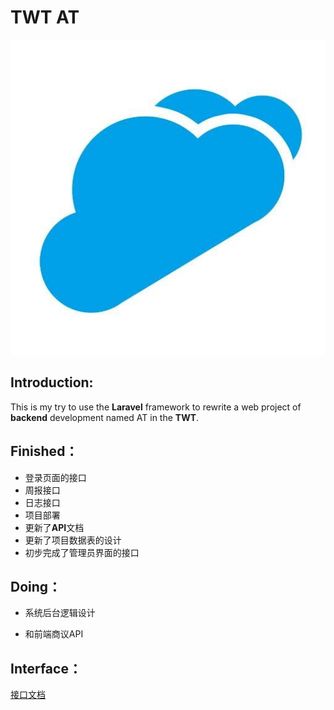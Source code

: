 # **TWT** AT

![](/images/twt.jpg)

## Introduction:

This is my try to use the **Laravel** framework to rewrite a web project of **backend** development named AT in the **TWT**.

## Finished：

- 登录页面的接口
- 周报接口
- 日志接口
- 项目部署
- 更新了**API**文档
- 更新了项目数据表的设计
- 初步完成了管理员界面的接口

## Doing：

- 系统后台逻辑设计

- 和前端商议API

  

## Interface：

[接口文档](https://www.showdoc.cc/KuangjuX?page_id=4216166309266237)

